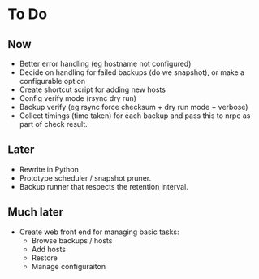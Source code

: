 # To Do

## Now

* Better error handling (eg hostname not configured)
* Decide on handling for failed backups (do we snapshot), or make a configurable option
* Create shortcut script for adding new hosts
* Config verify mode (rsync dry run)
* Backup verify (eg rsync force checksum + dry run mode + verbose)
* Collect timings (time taken) for each backup and pass this to nrpe as part of check result.

## Later

* Rewrite in Python
* Prototype scheduler / snapshot pruner.
* Backup runner that respects the retention interval.

## Much later

* Create web front end for managing basic tasks:
  - Browse backups / hosts
  - Add hosts
  - Restore
  - Manage configuraiton

